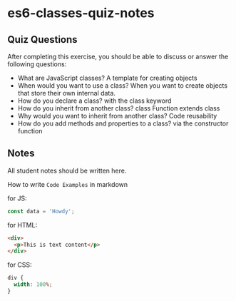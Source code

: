 # es6-classes-quiz-notes

## Quiz Questions

After completing this exercise, you should be able to discuss or answer the following questions:

- What are JavaScript classes?
  A template for creating objects
- When would you want to use a class?
  When you want to create objects that store their own internal data.
- How do you declare a class?
  with the class keyword
- How do you inherit from another class?
  class Function extends class
- Why would you want to inherit from another class?
  Code reusability
- How do you add methods and properties to a class?
  via the constructor function

## Notes

All student notes should be written here.

How to write `Code Examples` in markdown

for JS:

```javascript
const data = 'Howdy';
```

for HTML:

```html
<div>
  <p>This is text content</p>
</div>
```

for CSS:

```css
div {
  width: 100%;
}
```
